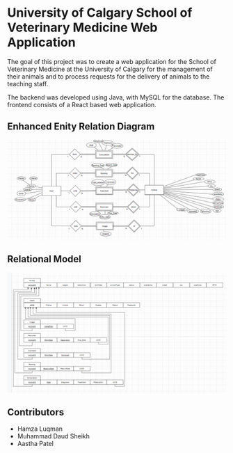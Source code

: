 # University of Calgary School of Veterinary Medicine Web Application

The goal of this project was to create a web application for the School of Veterinary Medicine at the University of Calgary for the management of their animals and to process requests for the delivery of animals to the teaching staff.

The backend was developed using Java, with MySQL for the database. The frontend consists of a React based web application.

## Enhanced Enity Relation Diagram

![Enhanced Enity Relation Diagram](https://github.com/hamzaluqman/full-stack-veterinary-app/blob/main/Database/Enhanced%20Entity%20Relation%20Diagram.png?raw=true)

## Relational Model
![Relational Model](https://github.com/hamzaluqman/full-stack-veterinary-app/blob/main/Database/Relational%20Model.png?raw=true)

## Contributors

- Hamza Luqman
- Muhammad Daud Sheikh
- Aastha Patel

